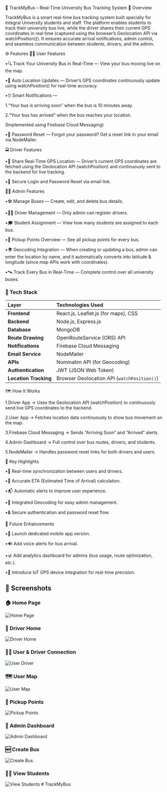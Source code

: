🚌 TrackMyBus – Real-Time University Bus Tracking System
🎯 Overview

TrackMyBus is a smart real-time bus tracking system built specially for Integral University students and staff.
The platform enables students to track their university bus live, while the driver shares their current GPS coordinates in real time (captured using the browser’s Geolocation API via watchPosition()).
It ensures accurate arrival notifications, admin control, and seamless communication between students, drivers, and the admin.

⚙️ Features
👨‍🎓 User Features

•🔍 Track Your University Bus in Real-Time — View your bus moving live on the map.

•📍 Auto Location Updates — Driver’s GPS coordinates continuously update using watchPosition() for real-time accuracy.

•⏰ Smart Notifications —

   1.“Your bus is arriving soon” when the bus is 10 minutes away.
  
  2.“Your bus has arrived” when the bus reaches your location.
  
   (Implemented using Firebase Cloud Messaging)

•🔐 Password Reset — Forgot your password? Get a reset link in your email via NodeMailer.



🚍 Driver Features

•📡 Share Real-Time GPS Location — Driver’s current GPS coordinates are fetched using the Geolocation API (watchPosition) and continuously sent to the backend for live tracking.

•🔐 Secure Login and Password Reset via email link.

🧑‍💼 Admin Features

•🛠️ Manage Buses — Create, edit, and delete bus details.

•👨‍✈️ Driver Management — Only admin can register drivers.

•🎓 Student Assignment — View how many students are assigned to each bus.

•📍 Pickup Points Overview — See all pickup points for every bus.

•🌍 Geocoding Integration — When creating or updating a bus, admin can enter the location by name, and it automatically converts into latitude & longitude (since map APIs work with coordinates).

•🛰️ Track Every Bus in Real-Time — Complete control over all university buses.

### 🧩 Tech Stack  

| **Layer** | **Technologies Used** |
|:-----------|:----------------------|
| **Frontend** | React.js, Leaflet.js (for maps), CSS |
| **Backend** | Node.js, Express.js |
| **Database** | MongoDB |
| **Route Drawing** | OpenRouteService (ORS) API |
| **Notifications** | Firebase Cloud Messaging |
| **Email Service** | NodeMailer |
| **APIs** | Nominatim API (for Geocoding) |
| **Authentication** | JWT (JSON Web Token) |
| **Location Tracking** | Browser Geolocation API (`watchPosition()`) |


🗺️ How It Works

1.Driver App → Uses the Geolocation API (watchPosition) to continuously send live GPS coordinates to the backend.

2.User App → Fetches location data continuously to show bus movement on the map.

3.Firebase Cloud Messaging → Sends “Arriving Soon” and “Arrived” alerts.

4.Admin Dashboard → Full control over bus routes, drivers, and students.

5.NodeMailer → Handles password reset links for both drivers and users.


🧠 Key Highlights

•🔁 Real-time synchronization between users and drivers.

•🚦 Accurate ETA (Estimated Time of Arrival) calculation.

•📬 Automatic alerts to improve user experience.

•🧭 Integrated Geocoding for easy admin management.

•🔒 Secure authentication and password reset flow.



🚀 Future Enhancements

•📱 Launch dedicated mobile app version.

•🔊 Add voice alerts for bus arrival.

•📊 Add analytics dashboard for admins (bus usage, route optimization, etc.).

•📡 Introduce IoT GPS device integration for real-time precision.



## 📸 Screenshots

### 🏠 Home Page
![Home Page](./public/screenshots/UserHome.png)

### 🚌 Driver Home
![Driver Home](./public/screenshots/DriverHome.png)

### 👨‍🎓 User & Driver Connection
![User Driver](./public/screenshots/UserDriver.png)

### 🗺️ User Map
![User Map](./public/screenshots/UserMap.png)

### 🧭 Pickup Points
![Pickup Points](./public/screenshots/PickupPoints.png)

### 🧩 Admin Dashboard
![Admin Dashboard](./public/screenshots/AdminDasboard.png)

### 🆕 Create Bus
![Create Bus](./public/screenshots/CreateBus.png)

### 👩‍🎓 View Students
![View Students](./public/screenshots/ViewStudents.png)
#   T r a c k M y B u s 
 
 
